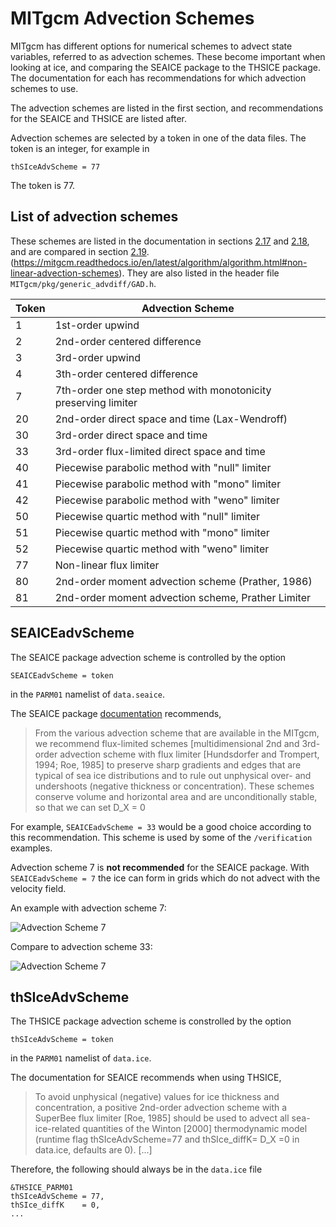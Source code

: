 # MITgcm Advection Schemes
MITgcm has different options for numerical schemes to advect state variables, referred to as advection schemes. These become important when looking at ice, and comparing the SEAICE package to the THSICE package. The documentation for each has recommendations for which advection schemes to use.

The advection schemes are listed in the first section, and recommendations for the SEAICE and THSICE are listed after.

Advection schemes are selected by a token in one of the data files. The token is an integer, for example in

    thSIceAdvScheme = 77
The token is 77.
## List of advection schemes
These schemes are listed in the documentation in sections [2.17](https://mitgcm.readthedocs.io/en/latest/algorithm/algorithm.html#linear-advection-schemes) and [2.18](https://mitgcm.readthedocs.io/en/latest/algorithm/algorithm.html#non-linear-advection-schemes), and are compared in section [2.19](https://mitgcm.readthedocs.io/en/latest/algorithm/algorithm.html#comparison-of-advection-schemes).(https://mitgcm.readthedocs.io/en/latest/algorithm/algorithm.html#non-linear-advection-schemes). They are also listed in the header file `MITgcm/pkg/generic_advdiff/GAD.h`.

Token | Advection Scheme
----- | -----------------------
  1   | 1st-order upwind
  2   | 2nd-order centered difference
  3   | 3rd-order upwind
  4   | 3th-order centered difference
  7   | 7th-order one step method with monotonicity preserving limiter
  20  | 2nd-order direct space and time (Lax-Wendroff)
  30  | 3rd-order direct space and time
  33  | 3rd-order flux-limited direct space and time
  40  | Piecewise parabolic method with "null" limiter
  41  | Piecewise parabolic method with "mono" limiter
  42  | Piecewise parabolic method with "weno" limiter
  50  | Piecewise quartic method with "null" limiter
  51  | Piecewise quartic method with "mono" limiter
  52  | Piecewise quartic method with "weno" limiter
  77  | Non-linear flux limiter
  80  | 2nd-order moment advection scheme (Prather, 1986)
  81  | 2nd-order moment advection scheme, Prather Limiter

## SEAICEadvScheme
The SEAICE package advection scheme is controlled by the option

    SEAICEadvScheme = token

in the `PARM01` namelist of `data.seaice`.

The SEAICE package [documentation](http://mitgcm.org/public/r2_manual/latest/online_documents/node254.html) recommends,

> From the various advection scheme that are available in the MITgcm, we recommend flux-limited schemes [multidimensional 2nd and 3rd-order advection scheme with flux limiter [Hundsdorfer and Trompert, 1994; Roe, 1985] to preserve sharp gradients and edges that are typical of sea ice distributions and to rule out unphysical over- and undershoots (negative thickness or concentration). These schemes conserve volume and horizontal area and are unconditionally stable, so that we can set D_X = 0

For example, `SEAICEadvScheme = 33` would be a good choice according to this recommendation. This scheme is used by some of the `/verification` examples.

Advection scheme 7 is **not recommended** for the SEAICE package. With `SEAICEadvScheme = 7` the ice can form in grids which do not advect with the velocity field.

An example with advection scheme 7:

![Advection Scheme 7](https://github.com/timghill/gfg/blob/master/data/ice_gridding.png)

Compare to advection scheme 33:

![Advection Scheme 7](https://github.com/timghill/gfg/blob/master/data/ice_smooth.png)

## thSIceAdvScheme
The THSICE package advection scheme is constrolled by the option

    thSIceAdvScheme = token

in the `PARM01` namelist of `data.ice`.

The documentation for SEAICE recommends when using THSICE,
> To avoid unphysical (negative) values for ice thickness and concentration, a positive 2nd-order advection scheme with a SuperBee flux limiter [Roe, 1985] should be used to advect all sea-ice-related quantities of the Winton [2000] thermodynamic model (runtime flag thSIceAdvScheme=77 and thSIce_diffK= D_X =0 in data.ice, defaults are 0). [...]

Therefore, the following should always be in the `data.ice` file

    &THSICE_PARM01
    thSIceAdvScheme = 77,
    thSIce_diffK    = 0,
    ...
